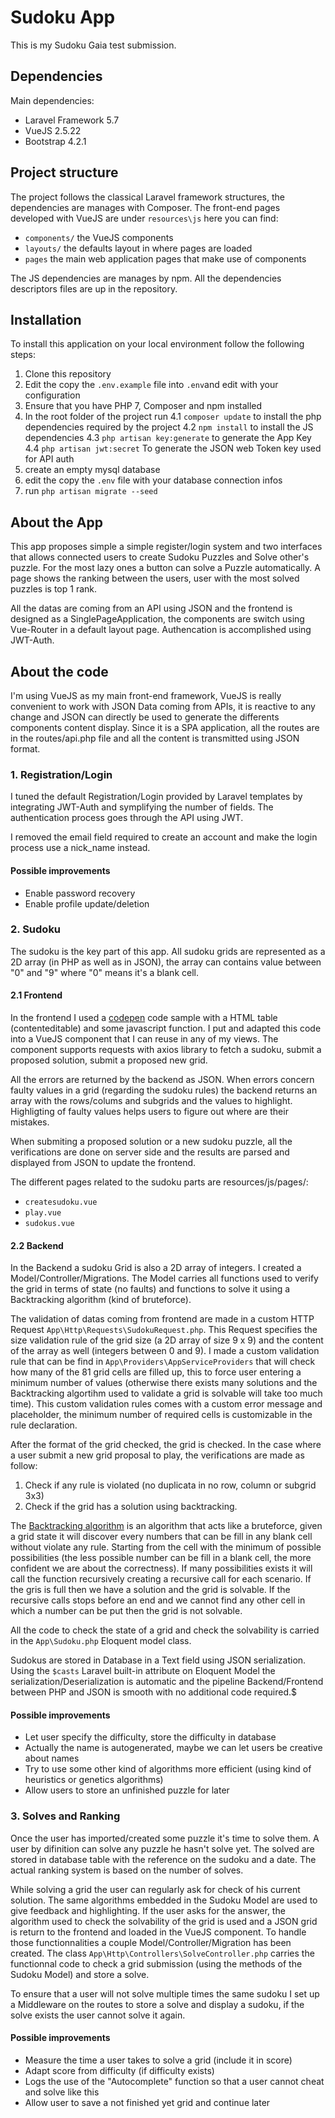 # Sudoku App

This is my Sudoku Gaia test submission.

## Dependencies
Main dependencies:
* Laravel Framework 5.7
* VueJS 2.5.22
* Bootstrap 4.2.1

## Project structure
The project follows the classical Laravel framework structures, the dependencies are manages with Composer. The front-end pages developed with VueJS are under `resources\js` here you can find:
* `components/` the VueJS components
* `layouts/` the defaults layout in where pages are loaded
* `pages` the main web application pages that make use of components

The JS dependencies are manages by npm. All the dependencies descriptors files are up in the repository.

## Installation

To install this application on your local environment follow the following steps:
1. Clone this repository
2. Edit the copy the `.env.example` file into `.env`and edit with your configuration
4. Ensure that you have PHP 7, Composer and npm installed
4. In the root folder of the project run
    4.1 `composer update` to install the php dependencies required by the project
    4.2 `npm install` to install the JS dependencies
    4.3 `php artisan key:generate` to generate the App Key
    4.4 `php artisan jwt:secret` To generate the JSON web Token key used for API auth
4. create an empty mysql database
5. edit the copy the `.env` file with your database connection infos
6. run `php artisan migrate --seed`

## About the App
This app proposes simple a simple register/login system and two interfaces that allows connected users to create Sudoku Puzzles and Solve other's puzzle. For the most lazy ones a button can solve a Puzzle automatically. A page shows the ranking between the users, user with the most solved puzzles is top 1 rank.

All the datas are coming from an API using JSON and the frontend is designed as a SinglePageApplication, the components are switch using Vue-Router in a default layout page. Authencation is accomplished using JWT-Auth.

## About the code
I'm using VueJS as my main front-end framework, VueJS is really convenient to work with JSON Data coming from APIs, it is reactive to any change and JSON can directly be used to generate the differents components content display. Since it is a SPA application, all the routes are in the routes/api.php file and all the content is transmitted using JSON format.

### 1. Registration/Login
I tuned the default Registration/Login provided by Laravel templates by integrating JWT-Auth and symplifying the number of fields. The authentication process goes through the API using JWT.

I removed the email field required to create an account and make the login process use a nick_name instead.

#### Possible improvements
* Enable password recovery
* Enable profile update/deletion

### 2. Sudoku
The sudoku is the key part of this app. All sudoku grids are represented as a 2D array (in PHP as well as in JSON), the array can contains value between "0" and "9" where "0" means it's a blank cell.

#### 2.1 Frontend
In the frontend I used a [codepen](https://codepen.io/kamblack/pen/zmqgoO) code sample with a HTML table (contenteditable) and some javascript function. I put and adapted this code into a VueJS component that I can reuse in any of my views. The component supports requests with axios library to fetch a sudoku, submit a proposed solution, submit a proposed new grid.

All the errors are returned by the backend as JSON. When errors concern faulty values in a grid (regarding the sudoku rules) the backend returns an array with the rows/colums and subgrids and the values to highlight. Highligting of faulty values helps users to figure out where are their mistakes.

When submiting a proposed solution or a new sudoku puzzle, all the verifications are done on server side and the results are parsed and displayed from JSON to update the frontend.

The different pages related to the sudoku parts are resources/js/pages/:
* `createsudoku.vue`
* `play.vue`
* `sudokus.vue`

#### 2.2 Backend
In the Backend a sudoku Grid is also a 2D array of integers. I created a Model/Controller/Migrations. The Model carries all functions used to verify the grid in terms of state (no faults) and functions to solve it using a Backtracking algorithm (kind of bruteforce).

The validation of datas coming from frontend are made in a custom HTTP Request `App\Http\Requests\SudokuRequest.php`. This Request specifies the size validation rule of the grid size (a 2D array of size 9 x 9) and the content of the array as well (integers between 0 and 9). I made a custom validation rule that can be find in `App\Providers\AppServiceProviders` that will check how many of the 81 grid cells are filled up, this to force user entering a minimum number of values (otherwise there exists many solutions and the Backtracking algortihm used to validate a grid is solvable will take too much time). This custom validation rules comes with a custom error message and placeholder, the minimum number of required cells is customizable in the rule declaration.

After the format of the grid checked, the grid is checked. In the case where a user submit a new grid proposal to play, the verifications are made as follow:
1. Check if any rule is violated (no duplicata in no row, column or subgrid 3x3)
2. Check if the grid has a solution using backtracking.

The [Backtracking algorithm](https://en.wikipedia.org/wiki/Sudoku_solving_algorithms) is an algorithm that acts like a bruteforce, given a grid state it will discover every numbers that can be fill in any blank cell without violate any rule. Starting from the cell with the minimum of possible possibilities (the less possible number can be fill in a blank cell, the more confident we are about the correctness). If many possibilities exists it will call the function recursively creating a recursive call for each scenario. If the gris is full then we have a solution and the grid is solvable. If the recursive calls stops before an end and we cannot find any other cell in which a number can be put then the grid is not solvable.

All the code to check the state of a grid and check the solvability is carried in the `App\Sudoku.php` Eloquent model class.

Sudokus are stored in Database in a Text field using JSON serialization. Using the `$casts` Laravel built-in attribute on Eloquent Model the serialization/Deserialization is automatic and the pipeline Backend/Frontend between PHP and JSON is smooth with no additional code required.$

#### Possible improvements
* Let user specify the difficulty, store the difficulty in database
* Actually the name is autogenerated, maybe we can let users be creative about names
* Try to use some other kind of algorithms more efficient (using kind of heuristics or genetics algorithms)
* Allow users to store an unfinished puzzle for later

### 3. Solves and Ranking

Once the user has imported/created some puzzle it's time to solve them. A user by difinition can solve any puzzle he hasn't solve yet. The solved are stored in database table with the reference on the sudoku and a date. The actual ranking system is based on the number of solves.

While solving a grid the user can regularly ask for check of his current solution. The same algorithms embedded in the Sudoku Model are used to give feedback and highlighting. If the user asks for the answer, the algorithm used to check the solvability of the grid is used and a JSON grid is return to the frontend and loaded in the VueJS component. To handle those functionnalities a couple Model/Controller/Migration has been created. The class `App\Http\Controllers\SolveController.php` carries the functionnal code to check a grid submission (using the methods of the Sudoku Model) and store a solve.

To ensure that a user will not solve multiple times the same sudoku I set up a Middleware on the routes to store a solve and display a sudoku, if the solve exists the user cannot solve it again.

#### Possible improvements
* Measure the time a user takes to solve a grid (include it in score)
* Adapt score from difficulty (if difficulty exists)
* Logs the use of the "Autocomplete" function so that a user cannot cheat and solve like this
* Allow user to save a not finished yet grid and continue later
